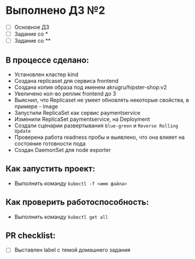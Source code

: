# Выполнено ДЗ №2

 - [ ] Основное ДЗ
 - [ ] Задание со *
 - [ ] Задание со **

## В процессе сделано:
 - Установлен кластер kind
 - Создана replicaset для сервиса frontend
 - Создана копия образа под именем akrugru/hipster-shop:v2
 - Увеличено кол-во реплик frontend до 3
 - Выяснил, что Replicaset не умеет обновлять некоторые свойства, в примере - image
 - Запустили ReplicaSet как сервис paymentservice
 - Изменили ReplicaSet paymentservice, на Deployment
 - Создали сценарии развертывания `blue-green` и `Reverse Rolling Update`
 - Проверена работа readness пробы и выявлено, что она влияет на состояние готовности пода
 - Создан DaemonSet для node exporter

## Как запустить проект:
 - Выполнить команду ```kubectl -f <имя файла>```

## Как проверить работоспособность:
 - Выполнить команду ```kubectl get all```

## PR checklist:
 - [ ] Выставлен label с темой домашнего задания
